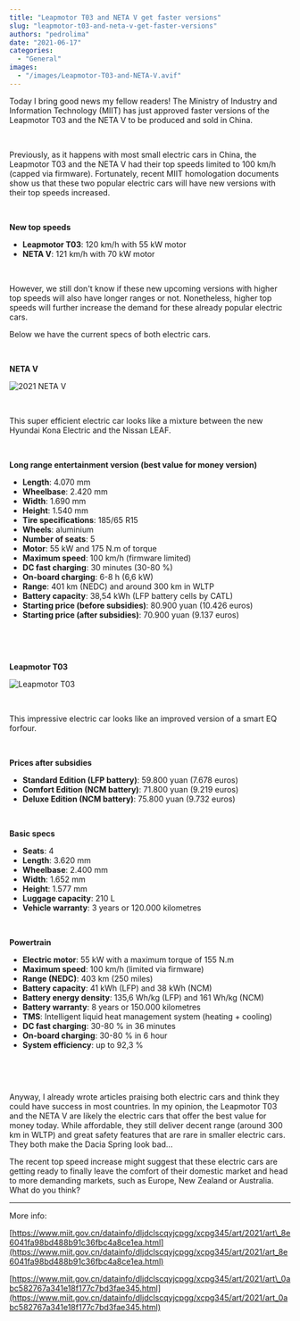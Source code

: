 ```yaml
---
title: "Leapmotor T03 and NETA V get faster versions"
slug: "leapmotor-t03-and-neta-v-get-faster-versions"
authors: "pedrolima"
date: "2021-06-17"
categories:
  - "General"
images:
  - "/images/Leapmotor-T03-and-NETA-V.avif"
---
```


Today I bring good news my fellow readers! The Ministry of Industry and Information Technology (MIIT) has just approved faster versions of the Leapmotor T03 and the NETA V to be produced and sold in China.

 

Previously, as it happens with most small electric cars in China, the Leapmotor T03 and the NETA V had their top speeds limited to 100 km/h (capped via firmware). Fortunately, recent MIIT homologation documents show us that these two popular electric cars will have new versions with their top speeds increased.

 

**New top speeds**

- **Leapmotor T03**: 120 km/h with 55 kW motor
- **NETA V**: 121 km/h with 70 kW motor

 

However, we still don't know if these new upcoming versions with higher top speeds will also have longer ranges or not. Nonetheless, higher top speeds will further increase the demand for these already popular electric cars.

Below we have the current specs of both electric cars.

 

**NETA V**

![2021 NETA V](images/2021-NETA-V.avif)

 

This super efficient electric car looks like a mixture between the new Hyundai Kona Electric and the Nissan LEAF.

 

**Long range entertainment version (best value for money version)**

- **Length**: 4.070 mm
- **Wheelbase**: 2.420 mm
- **Width**: 1.690 mm
- **Height**: 1.540 mm
- **Tire specifications**: 185/65 R15
- **Wheels**: aluminium
- **Number of seats**: 5
- **Motor**: 55 kW and 175 N.m of torque
- **Maximum speed**: 100 km/h (firmware limited)
- **DC fast charging**: 30 minutes (30-80 %)
- **On-board charging**: 6-8 h (6,6 kW)
- **Range**: 401 km (NEDC) and around 300 km in WLTP
- **Battery capacity**: 38,54 kWh (LFP battery cells by CATL)
- **Starting price (before subsidies)**: 80.900 yuan (10.426 euros)
- **Starting price (after subsidies)**: 70.900 yuan (9.137 euros)

 

 

**Leapmotor T03**

![Leapmotor T03](images/Leapmotor-T03.avif)

 

This impressive electric car looks like an improved version of a smart EQ forfour.

 

**Prices after subsidies**

- **Standard Edition (LFP battery)**: 59.800 yuan (7.678 euros)
- **Comfort Edition (NCM battery)**: 71.800 yuan (9.219 euros)
- **Deluxe Edition (NCM battery)**: 75.800 yuan (9.732 euros)

 

**Basic specs**

- **Seats**: 4
- **Length**: 3.620 mm
- **Wheelbase**: 2.400 mm
- **Width**: 1.652 mm
- **Height**: 1.577 mm
- **Luggage capacity**: 210 L
- **Vehicle warranty**: 3 years or 120.000 kilometres

 

**Powertrain**

- **Electric motor**: 55 kW with a maximum torque of 155 N.m
- **Maximum speed**: 100 km/h (limited via firmware)
- **Range (NEDC)**: 403 km (250 miles)
- **Battery capacity**: 41 kWh (LFP) and 38 kWh (NCM)
- **Battery energy density**: 135,6 Wh/kg (LFP) and 161 Wh/kg (NCM)
- **Battery warranty**: 8 years or 150.000 kilometres
- **TMS**: Intelligent liquid heat management system (heating + cooling)
- **DC fast charging**: 30-80 % in 36 minutes
- **On-board charging**: 30-80 % in 6 hour
- **System efficiency**: up to 92,3 %

 

 

Anyway, I already wrote articles praising both electric cars and think they could have success in most countries. In my opinion, the Leapmotor T03 and the NETA V are likely the electric cars that offer the best value for money today. While affordable, they still deliver decent range (around 300 km in WLTP) and great safety features that are rare in smaller electric cars. They both make the Dacia Spring look bad...

The recent top speed increase might suggest that these electric cars are getting ready to finally leave the comfort of their domestic market and head to more demanding markets, such as Europe, New Zealand or Australia. What do you think?

---

More info:

[https://www.miit.gov.cn/datainfo/dljdclscqyjcpgg/xcpg345/art/2021/art\_8e6041fa98bd488b91c36fbc4a8ce1ea.html](https://www.miit.gov.cn/datainfo/dljdclscqyjcpgg/xcpg345/art/2021/art_8e6041fa98bd488b91c36fbc4a8ce1ea.html)

[https://www.miit.gov.cn/datainfo/dljdclscqyjcpgg/xcpg345/art/2021/art\_0abc582767a341e18f177c7bd3fae345.html](https://www.miit.gov.cn/datainfo/dljdclscqyjcpgg/xcpg345/art/2021/art_0abc582767a341e18f177c7bd3fae345.html)
